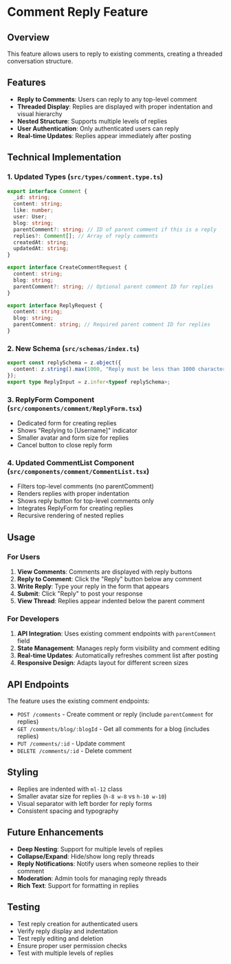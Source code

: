 # Comment Reply Feature

## Overview

This feature allows users to reply to existing comments, creating a threaded conversation structure.

## Features

- **Reply to Comments**: Users can reply to any top-level comment
- **Threaded Display**: Replies are displayed with proper indentation and visual hierarchy
- **Nested Structure**: Supports multiple levels of replies
- **User Authentication**: Only authenticated users can reply
- **Real-time Updates**: Replies appear immediately after posting

## Technical Implementation

### 1. Updated Types (`src/types/comment.type.ts`)

```typescript
export interface Comment {
  _id: string;
  content: string;
  like: number;
  user: User;
  blog: string;
  parentComment?: string; // ID of parent comment if this is a reply
  replies?: Comment[]; // Array of reply comments
  createdAt: string;
  updatedAt: string;
}

export interface CreateCommentRequest {
  content: string;
  blog: string;
  parentComment?: string; // Optional parent comment ID for replies
}

export interface ReplyRequest {
  content: string;
  blog: string;
  parentComment: string; // Required parent comment ID for replies
}
```

### 2. New Schema (`src/schemas/index.ts`)

```typescript
export const replySchema = z.object({
  content: z.string().max(1000, "Reply must be less than 1000 characters"),
});
export type ReplyInput = z.infer<typeof replySchema>;
```

### 3. ReplyForm Component (`src/components/comment/ReplyForm.tsx`)

- Dedicated form for creating replies
- Shows "Replying to [Username]" indicator
- Smaller avatar and form size for replies
- Cancel button to close reply form

### 4. Updated CommentList Component (`src/components/comment/CommentList.tsx`)

- Filters top-level comments (no parentComment)
- Renders replies with proper indentation
- Shows reply button for top-level comments only
- Integrates ReplyForm for creating replies
- Recursive rendering of nested replies

## Usage

### For Users

1. **View Comments**: Comments are displayed with reply buttons
2. **Reply to Comment**: Click the "Reply" button below any comment
3. **Write Reply**: Type your reply in the form that appears
4. **Submit**: Click "Reply" to post your response
5. **View Thread**: Replies appear indented below the parent comment

### For Developers

1. **API Integration**: Uses existing comment endpoints with `parentComment` field
2. **State Management**: Manages reply form visibility and comment editing
3. **Real-time Updates**: Automatically refreshes comment list after posting
4. **Responsive Design**: Adapts layout for different screen sizes

## API Endpoints

The feature uses the existing comment endpoints:

- `POST /comments` - Create comment or reply (include `parentComment` for replies)
- `GET /comments/blog/:blogId` - Get all comments for a blog (includes replies)
- `PUT /comments/:id` - Update comment
- `DELETE /comments/:id` - Delete comment

## Styling

- Replies are indented with `ml-12` class
- Smaller avatar size for replies (`h-8 w-8` vs `h-10 w-10`)
- Visual separator with left border for reply forms
- Consistent spacing and typography

## Future Enhancements

- **Deep Nesting**: Support for multiple levels of replies
- **Collapse/Expand**: Hide/show long reply threads
- **Reply Notifications**: Notify users when someone replies to their comment
- **Moderation**: Admin tools for managing reply threads
- **Rich Text**: Support for formatting in replies

## Testing

- Test reply creation for authenticated users
- Verify reply display and indentation
- Test reply editing and deletion
- Ensure proper user permission checks
- Test with multiple levels of replies
